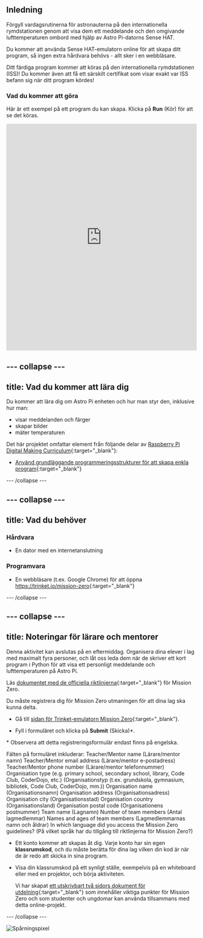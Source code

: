 ## Inledning

Förgyll vardagsrutinerna för astronauterna på den internationella rymdstationen genom att visa dem ett meddelande och den omgivande lufttemperaturen ombord med hjälp av Astro Pi-datorns Sense HAT.

Du kommer att använda Sense HAT-emulatorn online för att skapa ditt program, så ingen extra hårdvara behövs - allt sker i en webbläsare.

Ditt färdiga program kommer att köras på den internationella rymdstationen (ISS)! Du kommer även att få ett särskilt certifikat som visar exakt var ISS befann sig när ditt program kördes!

### Vad du kommer att göra

Här är ett exempel på ett program du kan skapa. Klicka på **Run** (Kör) för att se det köras. 

<iframe src="https://trinket.io/embed/python/069f6138f7?outputOnly=true&start=result" width="100%" height="600" frameborder="0" marginwidth="0" marginheight="0" allowfullscreen mark="crwd-mark"></iframe> 

--- collapse ---
---
title: Vad du kommer att lära dig
---
Du kommer att lära dig om Astro Pi enheten och hur man styr den, inklusive hur man:

+ visar meddelanden och färger
+ skapar bilder
+ mäter temperaturen

Det här projektet omfattar element från följande delar av [Raspberry Pi Digital Making Curriculum](http://rpf.io/curriculum){:target="_blank"}:

+ [Använd grundläggande programmeringsstrukturer för att skapa enkla program](https://curriculum.raspberrypi.org/programming/creator/){:target="_blank"}

--- /collapse ---

--- collapse ---
---
title: Vad du behöver
---
### Hårdvara

+ En dator med en internetanslutning

### Programvara

+ En webbläsare (t.ex. Google Chrome) för att öppna <https://trinket.io/mission-zero>{:target="_blank"}

--- /collapse ---

--- collapse ---
---
title: Noteringar för lärare och mentorer
---

Denna aktivitet kan avslutas på en eftermiddag. Organisera dina elever i lag med maximalt fyra personer, och låt oss leda dem när de skriver ett kort program i Python för att visa ett personligt meddelande och lufttemperaturen på Astro Pi.

Läs [dokumentet med de officiella riktlinjerna](https://astro-pi.org/wp-content/uploads/2018/09/Astro_Pi_Mission_Zero_Guidelines_2018_19_V12_pages.pdf){:target="_blank"} för Mission Zero.

Du måste registrera dig för Mission Zero utmaningen för att dina lag ska kunna delta.

+ Gå till [sidan för Trinket-emulatorn Mission Zero](https://trinket.io/mission-zero/register){:target="_blank"}.

+ Fyll i formuläret och klicka på **Submit** (Skicka)\*.

\* Observera att detta registreringsformulär endast finns på engelska.

Fälten på formuläret inkluderar: 
Teacher/Mentor name (Lärare/mentor namn)
Teacher/Mentor email address (Lärare/mentor e-postadress)
Teacher/Mentor phone number (Lärare/mentor telefonnummer)
Organisation type (e.g. primary school, secondary school, library, Code Club, CoderDojo, etc.) (Organisationstyp (t.ex. grundskola, gymnasium, bibliotek, Code Club, CoderDojo, mm.))
Organisation name (Organisationsnamn)
Organisation address (Organisationsadress)
Organisation city (Organisationsstad)
Organisation country (Organisationsland)
Organisation postal code (Organisationens postnummer)
Team name (Lagnamn)
Number of team members (Antal lagmedlemmar)
Names and ages of team members (Lagmedlemmarnas namn och åldrar)
In which language did you access the Mission Zero guidelines? (På vilket språk har du tillgång till riktlinjerna för Mission Zero?)

+ Ett konto kommer att skapas åt dig. Varje konto har sin egen **klassrumskod**, och du måste berätta för dina lag vilken din kod är när de är redo att skicka in sina program.

+ Visa din klassrumskod på ett synligt ställe, exempelvis på en whiteboard eller med en projektor, och börja aktiviteten.
    
    Vi har skapat [ett utskrivbart två sidors dokument för utdelning](https://astro-pi.org/astro_pi_mission_zero_project_print_out_v10_print/){:target="_blank"} som innehåller viktiga punkter för Mission Zero och som studenter och ungdomar kan använda tillsammans med detta online-projekt.

--- /collapse ---

![Spårningspixel](https://code.org/api/hour/begin_raspberrypi_astropi.png)